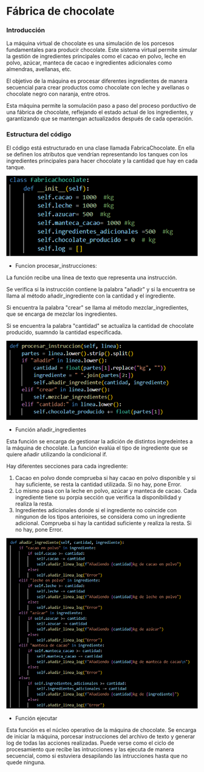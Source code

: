 # Fábrica de chocolate
### Introducción

La máquina virtual de chocolate es una simulación de los porcesos fundamentales para producir chocolate. Este sistema virtual permite simular la gestión de ingredientes principales como el cacao en polvo, leche en polvo, azúcar, manteca de cacao e ingredientes adicionales como almendras, avellanas, etc. 

El objetivo de la máquina es procesar diferentes ingredientes de manera secuencial para crear productos como chocolate con leche y avellanas o chocolate negro con naranja, entre otros. 

Esta máquina permite la somulación paso a paso del proceso porductivo de una fábrica de chocolate, reflejando el estado actual de los ingredientes, y garantizando que se mantengan actualizados después de cada operación.


### Estructura del código
El código está estructurado en una clase llamada FabricaChocolate. En ella se definen los atributos que vendrían representando los tanques con los ingredientes principales para hacer chocolate y la cantidad que hay en cada tanque. 

![Codigo](https://github.com/BritneyG26/fabricaVM/blob/main/cap1.png)

- Funcion procesar_instrucciones:
  
La función recibe una línea de texto que representa una instrucción.

Se verifica si la instrucción contiene la palabra "añadir" y si la encuentra se llama al método añadir_ingrediente con la cantidad y el ingrediente.

Si encuentra la palabra "crear" se llama al método mezclar_ingredientes, que se encarga de mezclar los ingredientes.

Si se encuentra la palabra "cantidad" se actualiza la cantidad de chocolate producido, suamndo la cantidad especificada.

![Codigo](https://github.com/BritneyG26/fabricaVM/blob/main/cap2.png)

- Función añadir_ingredientes

Esta función se encarga de gestionar la adición de distintos ingredeintes a la máquina de chocolate. 
La función evalúa el tipo de ingrediente que se quiere añadir utilizando la condicional if.

Hay diferentes secciones para cada ingrediente:
1. Cacao en polvo donde comprueba si hay cacao en polvo disponible y si hay suficiente, se resta la cantidad utilizada. Si no hay, pone Error.
2. Lo mismo pasa con la leche en polvo, azúcar y manteca de cacao. Cada ingrediente tiene su porpia sección que verifica la disponibilidad y realiza la resta.
3. Ingredientes adicionales donde si el ingrediente no coincide con ningunon de los tipos anterioires, se considera como un ingrediente adicional. Comprueba si hay la cantidad suficiente y realiza la resta. Si no hay, pone Error.

![Codigo](https://github.com/BritneyG26/fabricaVM/blob/main/cap3.png)

- Función ejecutar

Esta función es el núcleo operativo de la máquina de chocolate. Se encarga de iniciar la máquina, porcesar instrucciones del archivo de texto y generar log de todas las acciones realizadas. Puede verse como el ciclo de procesamiento que recibe las intrucciones y las ejecuta de manera secuencial, como si estuviera desapilando las intrucciones hasta que no quede ninguna.








